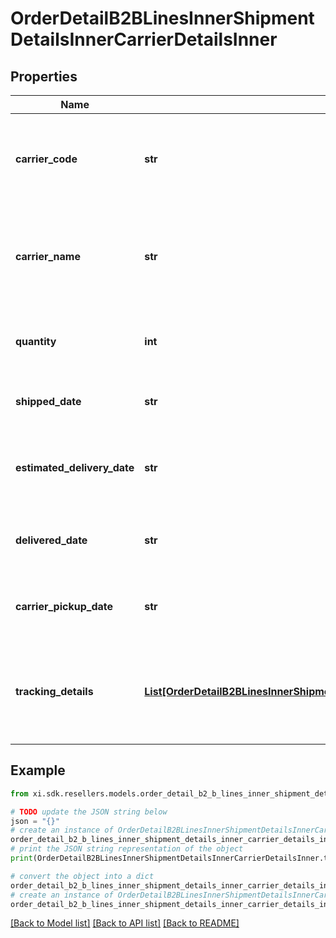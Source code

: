 # OrderDetailB2BLinesInnerShipmentDetailsInnerCarrierDetailsInner


## Properties

Name | Type | Description | Notes
------------ | ------------- | ------------- | -------------
**carrier_code** | **str** | The carrier code for the shipment containing the line item. | [optional] 
**carrier_name** | **str** | The name of the carrier of the shipment containing the line item. | [optional] 
**quantity** | **int** | The quantity shipped of the line item. | [optional] 
**shipped_date** | **str** | The actual date when line item shipped. | [optional] 
**estimated_delivery_date** | **str** | The date the line item is expected to be delivered. | [optional] 
**delivered_date** | **str** | The actual date of delivery of the line item. | [optional] 
**carrier_pickup_date** | **str** | The actual date when carrier picked up line item. | [optional] 
**tracking_details** | [**List[OrderDetailB2BLinesInnerShipmentDetailsInnerCarrierDetailsInnerTrackingDetailsInner]**](OrderDetailB2BLinesInnerShipmentDetailsInnerCarrierDetailsInnerTrackingDetailsInner.md) | The tracking details for the shipment containing the line item. | [optional] 

## Example

```python
from xi.sdk.resellers.models.order_detail_b2_b_lines_inner_shipment_details_inner_carrier_details_inner import OrderDetailB2BLinesInnerShipmentDetailsInnerCarrierDetailsInner

# TODO update the JSON string below
json = "{}"
# create an instance of OrderDetailB2BLinesInnerShipmentDetailsInnerCarrierDetailsInner from a JSON string
order_detail_b2_b_lines_inner_shipment_details_inner_carrier_details_inner_instance = OrderDetailB2BLinesInnerShipmentDetailsInnerCarrierDetailsInner.from_json(json)
# print the JSON string representation of the object
print(OrderDetailB2BLinesInnerShipmentDetailsInnerCarrierDetailsInner.to_json())

# convert the object into a dict
order_detail_b2_b_lines_inner_shipment_details_inner_carrier_details_inner_dict = order_detail_b2_b_lines_inner_shipment_details_inner_carrier_details_inner_instance.to_dict()
# create an instance of OrderDetailB2BLinesInnerShipmentDetailsInnerCarrierDetailsInner from a dict
order_detail_b2_b_lines_inner_shipment_details_inner_carrier_details_inner_from_dict = OrderDetailB2BLinesInnerShipmentDetailsInnerCarrierDetailsInner.from_dict(order_detail_b2_b_lines_inner_shipment_details_inner_carrier_details_inner_dict)
```
[[Back to Model list]](../README.md#documentation-for-models) [[Back to API list]](../README.md#documentation-for-api-endpoints) [[Back to README]](../README.md)


